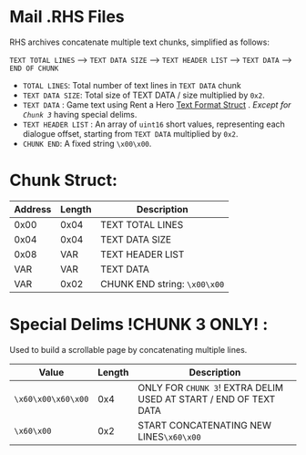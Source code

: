 # Mail .RHS Files

RHS archives concatenate multiple text chunks, simplified as follows:

`TEXT TOTAL LINES` --> `TEXT DATA SIZE` --> `TEXT HEADER LIST` --> `TEXT DATA` --> `END OF CHUNK`

- `TOTAL LINES`: Total number of text lines in `TEXT DATA` chunk
- `TEXT DATA SIZE`: Total size of TEXT DATA / size multiplied by `0x2`.
- `TEXT DATA` : Game text using Rent a Hero [Text Format Struct](TEXT_Format.md) . *Except for `Chunk 3`* having special delims.
- `TEXT HEADER LIST` : An array of `uint16` short values, representing each dialogue offset, starting from `TEXT DATA` multiplied by `0x2`.
- `CHUNK END`: A fixed string `\x00\x00`.

# Chunk Struct:

|Address|Length|Description|
|-------|------|-----------|
|0x00|0x04|TEXT TOTAL LINES|
|0x04|0x04|TEXT DATA SIZE|
|0x08|VAR|TEXT HEADER LIST|
|VAR|VAR|TEXT DATA       |
|VAR|0x02|CHUNK END string: `\x00\x00`|

# Special Delims !CHUNK 3 ONLY! :

Used to build a scrollable page by concatenating multiple lines.

|Value|Length|Description|
|-------|------|-----------|
|`\x60\x00\x60\x00`|0x4| ONLY FOR `CHUNK 3`! EXTRA DELIM USED AT START / END OF TEXT DATA |
|`\x60\x00`|0x2|START CONCATENATING NEW LINES`\x60\x00`|










